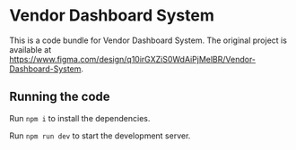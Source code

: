 
  # Vendor Dashboard System

  This is a code bundle for Vendor Dashboard System. The original project is available at https://www.figma.com/design/q10irGXZiS0WdAiPjMelBR/Vendor-Dashboard-System.

  ## Running the code

  Run `npm i` to install the dependencies.

  Run `npm run dev` to start the development server.
  